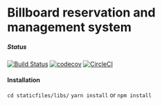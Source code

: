 # Billboard reservation and management system

##### Status
[![Build Status](https://travis-ci.org/upy/billboard.svg?branch=master)](https://travis-ci.org/upy/billboard) [![codecov](https://codecov.io/gh/upy/billboard/branch/master/graph/badge.svg)](https://codecov.io/gh/upy/billboard) [![CircleCI](https://circleci.com/gh/upy/billboard.svg?style=shield)](https://circleci.com/gh/upy/billboard)

#### Installation
`cd staticfiles/libs/`
`yarn install`
or
`npm install`